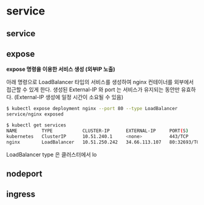 



# service





## service

## expose



**expose 명령을 이용한 서비스 생성 (외부IP 노출)**

아래 명령으로 LoadBalancer 타입의 서비스를 생성하여 nginx 컨테이너를 외부에서 접근할 수 있게 한다. 생성된 External-IP 와 port 는 서비스가 유지되는 동안만 유효하다. (External-IP 생성에 일정 시간이 소요될 수 있음)

```sh
$ kubectl expose deployment nginx --port 80 --type LoadBalancer
service/nginx exposed

$ kubectl get services
NAME         TYPE           CLUSTER-IP      EXTERNAL-IP     PORT(S)        AGE
kubernetes   ClusterIP      10.51.240.1     <none>          443/TCP        18m
nginx        LoadBalancer   10.51.250.242   34.66.113.107   80:32693/TCP   1m
```



LoadBalancer type 은 클러스터에서 lo









## nodeport

## ingress




